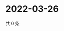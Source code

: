 # 2022-03-26

共 0 条

<!-- BEGIN WEIBO -->
<!-- 最后更新时间 Sat Mar 26 2022 14:14:48 GMT+0800 (China Standard Time) -->

<!-- END WEIBO -->
